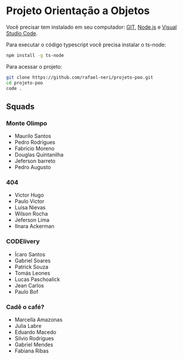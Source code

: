 # Projeto Orientação a Objetos

Você precisar tem instalado em seu computador: [GIT](https://git-scm.com/), [Node.js](https://github.com/rafael-neri/projeto-poo.git) e [Visual Studio Code](https://code.visualstudio.com/).

Para executar o código typescript você precisa instalar o ts-node:
```sh
npm install -g ts-node
```

Para acessar o projeto:
```sh
git clone https://github.com/rafael-neri/projeto-poo.git
cd projeto-poo
code .
```

## Squads

### Monte Olimpo

- Maurilo Santos
- Pedro Rodrigues
- Fabricio Moreno
- Douglas Quintanilha
- Jeferson barreto
- Pedro Augusto

### 404

- Victor Hugo
- Paulo Victor
- Luisa Nievas
- Wilson Rocha
- Jeferson Lima
- Ilnara Ackerman

### CODElivery

- Ícaro Santos
- Gabriel Soares
- Patrick Souza
- Tomás Leones
- Lucas Paschoalick
- Jean Carlos
- Paulo Bof

### Cadê o café?

- Marcella Amazonas
- Julia Labre
- Eduardo Macedo
- Silvio Rodrigues
- Gabriel Mendes
- Fabiana Ribas
